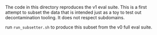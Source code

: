 The code in this directory reproduces the v1 eval suite. This is a first attempt to subset the data that is intended just as a toy to test out decontamination tooling. It does not respect subdomains.

run `run_subsetter.sh` to produce this subset from the v0 full eval suite.